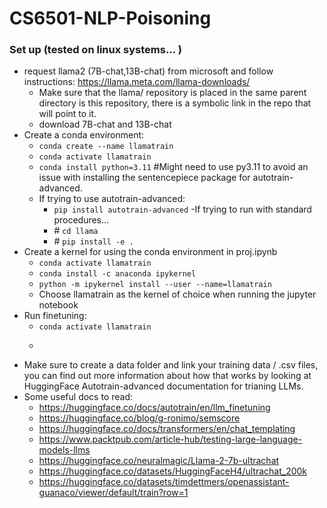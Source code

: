 # CS6501-NLP-Poisoning

### Set up (tested on linux systems... )

- request llama2 (7B-chat,13B-chat) from microsoft and follow instructions: https://llama.meta.com/llama-downloads/
    - Make sure that the llama/ repository is placed in the same parent directory is this repository, there is a symbolic link in the repo that will point to it.
    - download 7B-chat and 13B-chat
- Create a conda environment:
    - ```conda create --name llamatrain```
    - ```conda activate llamatrain ```
    - ```conda install python=3.11``` #Might need to use py3.11 to avoid an issue with installing the sentencepiece package for autotrain-advanced.  
    - If trying to use autotrain-advanced:
        - ```pip install autotrain-advanced```
    -If trying to run with standard procedures...
        - \# ```cd llama```
        - \# ```pip install -e .```
- Create a kernel for using the conda environment in proj.ipynb
    - ```conda activate llamatrain```
    - ```conda install -c anaconda ipykernel```
    - ```python -m ipykernel install --user --name=llamatrain```
    - Choose llamatrain as the kernel of choice when running the jupyter notebook
- Run finetuning:
    - ```conda activate llamatrain```
    - ```./scripts/autotrain-{size}b-{type}.sh 
- Make sure to create a data folder and link your training data / .csv files,
    you can find out more information about how that works by looking at
    HuggingFace Autotrain-advanced documentation for trianing LLMs. 
- Some useful docs to read:
    - https://huggingface.co/docs/autotrain/en/llm_finetuning
	- https://huggingface.co/blog/g-ronimo/semscore
	- https://huggingface.co/docs/transformers/en/chat_templating
	- https://www.packtpub.com/article-hub/testing-large-language-models-llms
	- https://huggingface.co/neuralmagic/Llama-2-7b-ultrachat
	- https://huggingface.co/datasets/HuggingFaceH4/ultrachat_200k
	- https://huggingface.co/datasets/timdettmers/openassistant-guanaco/viewer/default/train?row=1
 
